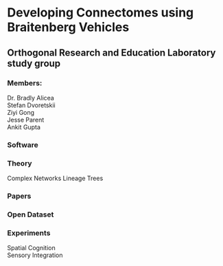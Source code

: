 # Developing Connectomes using Braitenberg Vehicles

## Orthogonal Research and Education Laboratory study group  

### Members:  
Dr. Bradly Alicea  
Stefan Dvoretskii  
Ziyi Gong  
Jesse Parent  
Ankit Gupta  

### Software   



### Theory  

Complex Networks
Lineage Trees


### Papers  



### Open Dataset  



### Experiments

Spatial Cognition  
Sensory Integration  


